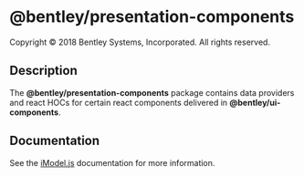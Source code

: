 # @bentley/presentation-components

Copyright © 2018 Bentley Systems, Incorporated. All rights reserved.

## Description

The __@bentley/presentation-components__ package contains data providers and react HOCs for
certain react components delivered in __@bentley/ui-components__.

## Documentation

See the [iModel.js](https://www.imodeljs.org) documentation for more information.
